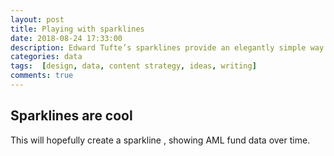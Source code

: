 ```yaml
---
layout: post
title: Playing with sparklines
date: 2018-08-24 17:33:00
description: Edward Tufte’s sparklines provide an elegantly simple way to convey trends when the individual data values aren’t the point.
categories: data
tags:  [design, data, content strategy, ideas, writing]
comments: true
---
```


<style>
.sparkline {
  fill: none;
  stroke: #000;
  stroke-width: 1px;
}
.sparkcircle {
  fill: #3d95bd;
  stroke: none;
}
</style>
<script src="//d3js.org/d3.v3.min.js"></script>
<script>
var width = 100;
var height = 25;
var x = d3.scale.linear().range([0, width - 2]);
var y = d3.scale.linear().range([height - 4, 0]);
var line = d3.svg.line()
             .interpolate("basis")
             .x(function(d) { return x(d.year); })
             .y(function(d) { return y(d.amount); });

function sparkline(elemId, data) {
  data.forEach(function(d) {
    d.year = +d.year;
    d.amount = +d.amount;
  });
  x.domain(d3.extent(data, function(d) { return d.year; }));
  y.domain(d3.extent(data, function(d) { return d.amount; }));

  var svg = d3.select(elemId)
              .append('svg')
              .attr('width', width)
              .attr('height', height)
              .append('g')
              .attr('transform', 'translate(0, 2)');
  svg.append('path')
     .datum(data)
     .attr('class', 'sparkline')
     .attr('d', line);
  svg.append('circle')
     .attr('class', 'sparkcircle')
     .attr('cx', x(data[data.length - 1].year))
     .attr('cy', y(data[data.length - 1].amount))
     .attr('r', 2);  
}

d3.csv('/data/aml-fund.csv', function(error, data) {
  sparkline('#spark-it', data);
});
</script>


## Sparklines are cool

This will hopefully create a sparkline <span id="spark-it"></span>, showing AML fund data over time.